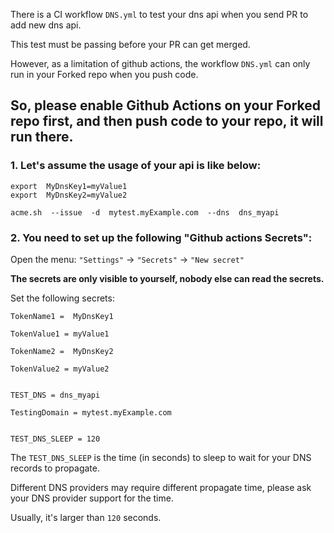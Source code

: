 
There is a CI workflow `DNS.yml` to test your dns api when you send PR to add new dns api.

This test must be passing before your PR can get merged.

However, as a limitation of github actions,  the workflow `DNS.yml` can only run in your Forked repo when you push code.

## So, please enable Github Actions on your Forked repo first, and then push code to your repo, it will run there.


### 1.  Let's assume the usage of your api is like below:

```
export  MyDnsKey1=myValue1
export  MyDnsKey2=myValue2

acme.sh  --issue  -d  mytest.myExample.com  --dns  dns_myapi  

```

### 2.  You need to set up the following "Github actions Secrets":

Open the menu: `"Settings"` -> `"Secrets"` -> `"New secret"`


**The secrets are only visible to yourself, nobody else can read the secrets.**


Set the following secrets:

```
TokenName1 =  MyDnsKey1
```
```
TokenValue1 = myValue1
```
```
TokenName2 =  MyDnsKey2
```
```
TokenValue2 = myValue2
```
```

TEST_DNS = dns_myapi  
```
```
TestingDomain = mytest.myExample.com
```
```

TEST_DNS_SLEEP = 120
```

The `TEST_DNS_SLEEP` is the time (in seconds) to sleep to wait for your DNS records to propagate. 

Different DNS providers may require different propagate time,  please ask your DNS provider support for the time.

Usually, it's larger than `120` seconds.


 

